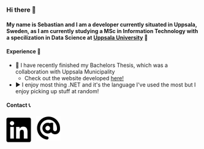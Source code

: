 ### Hi there 👋

#### My name is Sebastian and I am a developer currently situated in Uppsala, Sweden, as I am currently studying a MSc in Information Technology with a specilization in Data Science at [Uppsala University](https://www.uu.se/en) 🏫

#### Experience 🚀

-   📖 I have recently finished my Bachelors Thesis, which was a collaboration with Uppsala Municipality
    -   Check out the website developed [here!](https://badvatten.uppsala.se/)
-   ▶️ I enjoy most thing .NET and it's the language I've used the most but I enjoy picking up stuff at random!

#### Contact 📞

[<img align="left" alt="LinkedIn" width="64px" style="margin-right: 1em" src="./img/linkedin-brands.svg">](https://www.linkedin.com/in/sebastian-gr%C3%B6nlund-2b000317a/)

[<img align="left" alt="Email" width="64px" style="margin-right: 1em" src="./img/at-solid.svg">](mailto:sebastiangronlundwork@gmail.com)

